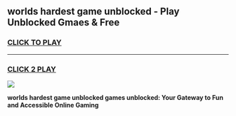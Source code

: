 
## worlds hardest game unblocked - Play Unblocked Gmaes & Free
<h3>
<a href="https://premium.freeplayer.one?title=worlds_hardest_game_unblocked&ref=20F">CLICK TO PLAY</a></h3>
<hr>

<h3>
<a href="https://premium.freeplayer.one?title=worlds_hardest_game_unblocked&ref=20F">CLICK 2 PLAY</a>
  
</h3>

<a href="https://premium.freeplayer.one?title=worlds_hardest_game_unblocked&ref=20F/"><img src="https://clearcache.store/games.png"></a>


**worlds hardest game unblocked games unblocked: Your Gateway to Fun and Accessible Online Gaming**
